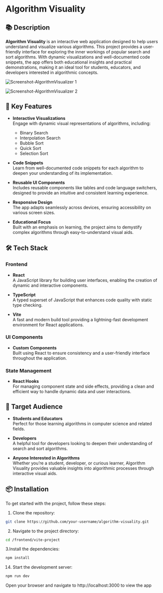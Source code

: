 # Algorithm Visuality

## 📚 Description

**Algorithm Visuality** is an interactive web application designed to help users understand and visualize various algorithms. This project provides a user-friendly interface for exploring the inner workings of popular search and sort algorithms. With dynamic visualizations and well-documented code snippets, the app offers both educational insights and practical demonstrations, making it an ideal tool for students, educators, and developers interested in algorithmic concepts.

![Screenshot-AlgorithmVisualizer 1](https://github.com/user-attachments/assets/1e2573f0-e80c-437c-a36d-2d2dadd6e153)

![Screenshot-AlgorithmVisualizer 2](https://github.com/user-attachments/assets/6651b06f-3d13-457e-b934-bcc202a75901)


## 🚀 Key Features

- **Interactive Visualizations**  
  Engage with dynamic visual representations of algorithms, including:
  - Binary Search
  - Interpolation Search
  - Bubble Sort
  - Quick Sort
  - Selection Sort

- **Code Snippets**  
  Learn from well-documented code snippets for each algorithm to deepen your understanding of its implementation.

- **Reusable UI Components**  
  Includes reusable components like tables and code language switchers, designed to provide an intuitive and consistent learning experience.

- **Responsive Design**  
  The app adapts seamlessly across devices, ensuring accessibility on various screen sizes.

- **Educational Focus**  
  Built with an emphasis on learning, the project aims to demystify complex algorithms through easy-to-understand visual aids.

## 🛠️ Tech Stack

### Frontend

- **React**  
  A JavaScript library for building user interfaces, enabling the creation of dynamic and interactive components.

- **TypeScript**  
  A typed superset of JavaScript that enhances code quality with static type checking.

- **Vite**  
  A fast and modern build tool providing a lightning-fast development environment for React applications.

### UI Components

- **Custom Components**  
  Built using React to ensure consistency and a user-friendly interface throughout the application.

### State Management

- **React Hooks**  
  For managing component state and side effects, providing a clean and efficient way to handle dynamic data and user interactions.


## 🎯 Target Audience

- **Students and Educators**  
  Perfect for those learning algorithms in computer science and related fields.

- **Developers**  
  A helpful tool for developers looking to deepen their understanding of search and sort algorithms.

- **Anyone Interested in Algorithms**  
  Whether you’re a student, developer, or curious learner, Algorithm Visuality provides valuable insights into algorithmic processes through interactive visual aids.

## 📦 Installation

To get started with the project, follow these steps:
1. Clone the repository:

```bash
git clone https://github.com/your-username/algorithm-visuality.git
```

2. Navigate to the project directory:

```bash
cd /frontend/vite-project
```

3.Install the dependencies:

```bash
npm install
```

14. Start the development server:

```bash
npm run dev
```

Open your browser and navigate to http://localhost:3000 to view the app
